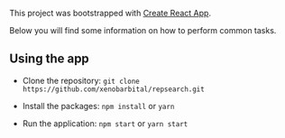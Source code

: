 This project was bootstrapped with [Create React App](https://github.com/facebook/create-react-app).

Below you will find some information on how to perform common tasks.<br>

## Using the app

* Clone the repository: `git clone https://github.com/xenobarbital/repsearch.git`

* Install the packages: `npm install` or `yarn`

* Run the application: `npm start` or `yarn start`
